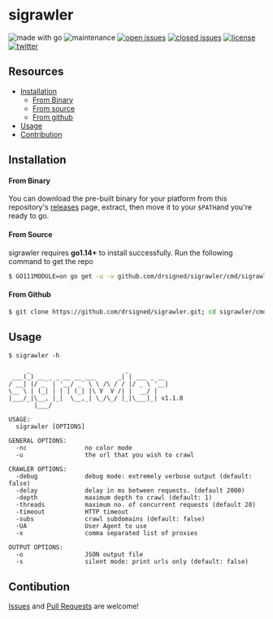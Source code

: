 # sigrawler

![made with go](https://img.shields.io/badge/made%20with-Go-0040ff.svg) ![maintenance](https://img.shields.io/badge/maintained%3F-yes-0040ff.svg) [![open issues](https://img.shields.io/github/issues-raw/drsigned/sigrawler.svg?style=flat&color=0040ff)](https://github.com/drsigned/sigrawler/issues?q=is:issue+is:open) [![closed issues](https://img.shields.io/github/issues-closed-raw/drsigned/sigrawler.svg?style=flat&color=0040ff)](https://github.com/drsigned/sigrawler/issues?q=is:issue+is:closed) [![license](https://img.shields.io/badge/License-MIT-gray.svg?colorB=0040FF)](https://github.com/drsigned/sigrawler/blob/master/LICENSE.md) [![twitter](https://img.shields.io/badge/twitter-@drsigned-0040ff.svg)](https://twitter.com/drsigned)

## Resources

* [Installation](#installation)
    * [From Binary](#from-binary)
    * [From source](#from-source)
    * [From github](#from-github)
* [Usage](#usage)
* [Contribution](#contribution)

## Installation

#### From Binary

You can download the pre-built binary for your platform from this repository's [releases](https://github.com/drsigned/sigrawler/releases/) page, extract, then move it to your `$PATH`and you're ready to go.

#### From Source

sigrawler requires **go1.14+** to install successfully. Run the following command to get the repo

```bash
$ GO111MODULE=on go get -u -v github.com/drsigned/sigrawler/cmd/sigrawler
```

#### From Github

```bash
$ git clone https://github.com/drsigned/sigrawler.git; cd sigrawler/cmd/sigrawler/; go build; mv sigrawler /usr/local/bin/; sigrawler -h
```

## Usage

```text
$ sigrawler -h

     _                          _
 ___(_) __ _ _ __ __ ___      _| | ___ _ __
/ __| |/ _` | '__/ _` \ \ /\ / / |/ _ \ '__|
\__ \ | (_| | | | (_| |\ V  V /| |  __/ |
|___/_|\__, |_|  \__,_| \_/\_/ |_|\___|_| v1.1.0
       |___/

USAGE:
  sigrawler [OPTIONS]

GENERAL OPTIONS:
  -nc                no color mode
  -u                 the url that you wish to crawl

CRAWLER OPTIONS:
  -debug             debug mode: extremely verbose output (default: false)
  -delay             delay in ms between requests. (default 2000)
  -depth             maximum depth to crawl (default: 1)
  -threads           maximum no. of concurrent requests (default 20)
  -timeout           HTTP timeout
  -subs              crawl subdomains (default: false)
  -UA                User Agent to use
  -x                 comma separated list of proxies

OUTPUT OPTIONS:
  -o                 JSON output file
  -s                 silent mode: print urls only (default: false)
```

## Contibution

[Issues](https://github.com/drsigned/sigrawler/issues) and [Pull Requests](https://github.com/drsigned/sigrawler/pulls) are welcome! 